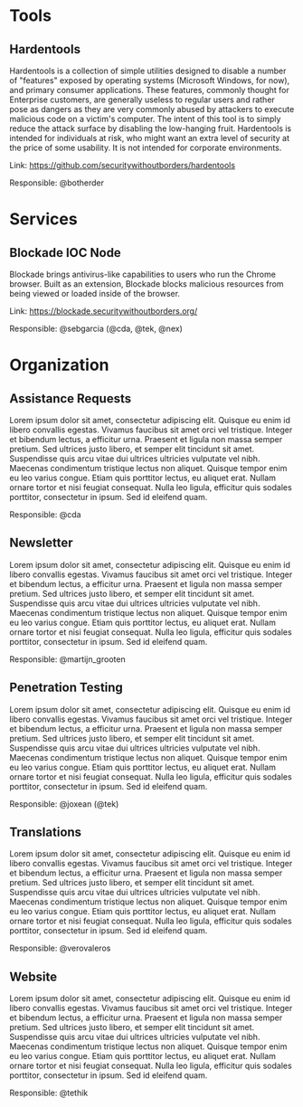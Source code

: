 
# Tools

## Hardentools
Hardentools is a collection of simple utilities designed to disable a number of "features" exposed by operating systems (Microsoft Windows, for now), and primary consumer applications. These features, commonly thought for Enterprise customers, are generally useless to regular users and rather pose as dangers as they are very commonly abused by attackers to execute malicious code on a victim's computer. The intent of this tool is to simply reduce the attack surface by disabling the low-hanging fruit. Hardentools is intended for individuals at risk, who might want an extra level of security at the price of some usability. It is not intended for corporate environments.

Link: https://github.com/securitywithoutborders/hardentools

Responsible: @botherder

# Services
## Blockade IOC Node
Blockade brings antivirus-like capabilities to users who run the Chrome browser. Built as an extension, Blockade blocks malicious resources from being viewed or loaded inside of the browser.

Link: https://blockade.securitywithoutborders.org/

Responsible: @sebgarcia (@cda, @tek, @nex)

# Organization
## Assistance Requests

Lorem ipsum dolor sit amet, consectetur adipiscing elit. Quisque eu enim id libero convallis egestas. Vivamus faucibus sit amet orci vel tristique. Integer et bibendum lectus, a efficitur urna. Praesent et ligula non massa semper pretium. Sed ultrices justo libero, et semper elit tincidunt sit amet. Suspendisse quis arcu vitae dui ultrices ultricies vulputate vel nibh. Maecenas condimentum tristique lectus non aliquet. Quisque tempor enim eu leo varius congue. Etiam quis porttitor lectus, eu aliquet erat. Nullam ornare tortor et nisi feugiat consequat. Nulla leo ligula, efficitur quis sodales porttitor, consectetur in ipsum. Sed id eleifend quam.

Responsible: @cda
## Newsletter

Lorem ipsum dolor sit amet, consectetur adipiscing elit. Quisque eu enim id libero convallis egestas. Vivamus faucibus sit amet orci vel tristique. Integer et bibendum lectus, a efficitur urna. Praesent et ligula non massa semper pretium. Sed ultrices justo libero, et semper elit tincidunt sit amet. Suspendisse quis arcu vitae dui ultrices ultricies vulputate vel nibh. Maecenas condimentum tristique lectus non aliquet. Quisque tempor enim eu leo varius congue. Etiam quis porttitor lectus, eu aliquet erat. Nullam ornare tortor et nisi feugiat consequat. Nulla leo ligula, efficitur quis sodales porttitor, consectetur in ipsum. Sed id eleifend quam.

Responsible: @martijn_grooten
## Penetration Testing

Lorem ipsum dolor sit amet, consectetur adipiscing elit. Quisque eu enim id libero convallis egestas. Vivamus faucibus sit amet orci vel tristique. Integer et bibendum lectus, a efficitur urna. Praesent et ligula non massa semper pretium. Sed ultrices justo libero, et semper elit tincidunt sit amet. Suspendisse quis arcu vitae dui ultrices ultricies vulputate vel nibh. Maecenas condimentum tristique lectus non aliquet. Quisque tempor enim eu leo varius congue. Etiam quis porttitor lectus, eu aliquet erat. Nullam ornare tortor et nisi feugiat consequat. Nulla leo ligula, efficitur quis sodales porttitor, consectetur in ipsum. Sed id eleifend quam.

Responsible: @joxean (@tek)
## Translations

Lorem ipsum dolor sit amet, consectetur adipiscing elit. Quisque eu enim id libero convallis egestas. Vivamus faucibus sit amet orci vel tristique. Integer et bibendum lectus, a efficitur urna. Praesent et ligula non massa semper pretium. Sed ultrices justo libero, et semper elit tincidunt sit amet. Suspendisse quis arcu vitae dui ultrices ultricies vulputate vel nibh. Maecenas condimentum tristique lectus non aliquet. Quisque tempor enim eu leo varius congue. Etiam quis porttitor lectus, eu aliquet erat. Nullam ornare tortor et nisi feugiat consequat. Nulla leo ligula, efficitur quis sodales porttitor, consectetur in ipsum. Sed id eleifend quam.

Responsible: @verovaleros
## Website

Lorem ipsum dolor sit amet, consectetur adipiscing elit. Quisque eu enim id libero convallis egestas. Vivamus faucibus sit amet orci vel tristique. Integer et bibendum lectus, a efficitur urna. Praesent et ligula non massa semper pretium. Sed ultrices justo libero, et semper elit tincidunt sit amet. Suspendisse quis arcu vitae dui ultrices ultricies vulputate vel nibh. Maecenas condimentum tristique lectus non aliquet. Quisque tempor enim eu leo varius congue. Etiam quis porttitor lectus, eu aliquet erat. Nullam ornare tortor et nisi feugiat consequat. Nulla leo ligula, efficitur quis sodales porttitor, consectetur in ipsum. Sed id eleifend quam.

Responsible: @tethik
